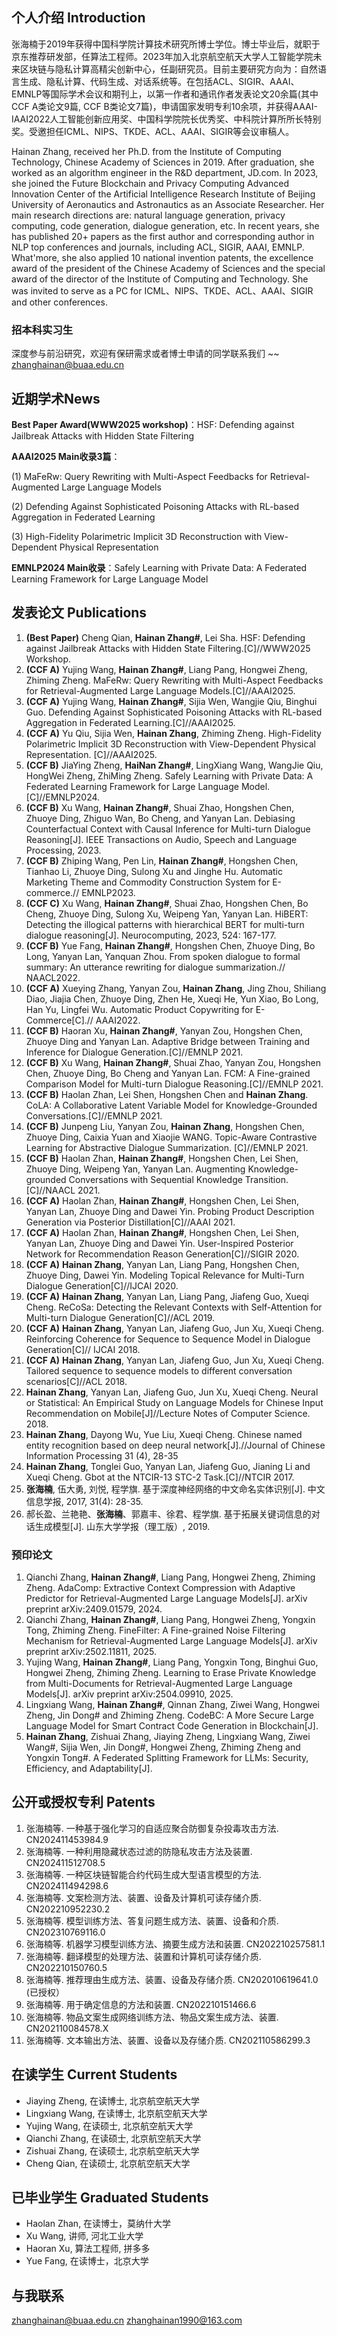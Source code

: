 ## 个人介绍 Introduction
张海楠于2019年获得中国科学院计算技术研究所博士学位。博士毕业后，就职于京东推荐研发部，任算法工程师。2023年加入北京航空航天大学人工智能学院未来区块链与隐私计算高精尖创新中心，任副研究员。目前主要研究方向为：自然语言生成、隐私计算、代码生成、对话系统等。在包括ACL、SIGIR、AAAI、EMNLP等国际学术会议和期刊上，以第一作者和通讯作者发表论文20余篇(其中CCF A类论文9篇, CCF B类论文7篇)，申请国家发明专利10余项，并获得AAAI-IAAI2022人工智能创新应用奖、中国科学院院长优秀奖、中科院计算所所长特别奖。受邀担任ICML、NIPS、TKDE、ACL、AAAI、SIGIR等会议审稿人。

Hainan Zhang, received her Ph.D. from the Institute of Computing Technology, Chinese Academy of Sciences in 2019. After graduation, she worked as an algorithm engineer in the R&D department, JD.com. In 2023, she joined the Future Blockchain and Privacy Computing Advanced Innovation Center of the Artificial Intelligence Research Institute of Beijing University of Aeronautics and Astronautics as an Associate Researcher. Her main research directions are: natural language generation, privacy computing, code generation, dialogue generation, etc. In recent years, she has published 20+ papers as the first author and corresponding author in NLP top conferences and journals, including ACL, SIGIR, AAAI, EMNLP. What'more, she also applied 10 national invention patents, the excellence award of the president of the Chinese Academy of Sciences and the special award of the director of the Institute of Computing and Technology. She was invited to serve as a PC for ICML、NIPS、TKDE、ACL、AAAI、SIGIR and other conferences.

### 招本科实习生

深度参与前沿研究，欢迎有保研需求或者博士申请的同学联系我们 ~~ zhanghainan@buaa.edu.cn

## 近期学术News

**Best Paper Award(WWW2025 workshop)**：HSF: Defending against Jailbreak Attacks with Hidden State Filtering

**AAAI2025 Main收录3篇**：

(1) MaFeRw: Query Rewriting with Multi-Aspect Feedbacks for Retrieval-Augmented Large Language Models

(2) Defending Against Sophisticated Poisoning Attacks with RL-based Aggregation in Federated Learning
                     
(3) High-Fidelity Polarimetric Implicit 3D Reconstruction with View-Dependent Physical Representation

**EMNLP2024 Main收录**：Safely Learning with Private Data: A Federated Learning Framework for Large Language Model

## 发表论文 Publications
1. **(Best Paper)** Cheng Qian, **Hainan Zhang#**, Lei Sha. HSF: Defending against Jailbreak Attacks with Hidden State Filtering.[C]//WWW2025 Workshop. 
2. **(CCF A)** Yujing Wang, **Hainan Zhang#**, Liang Pang, Hongwei Zheng, Zhiming Zheng. MaFeRw: Query Rewriting with Multi-Aspect Feedbacks for Retrieval-Augmented Large Language Models.[C]//AAAI2025. 
3. **(CCF A)** Yujing Wang, **Hainan Zhang#**, Sijia Wen, Wangjie Qiu, Binghui Guo. Defending Against Sophisticated Poisoning Attacks with RL-based Aggregation in Federated Learning.[C]//AAAI2025. 
4. **(CCF A)** Yu Qiu, Sijia Wen, **Hainan Zhang**, Zhiming Zheng. High-Fidelity Polarimetric Implicit 3D Reconstruction with View-Dependent Physical Representation. [C]//AAAI2025.
5. **(CCF B)** JiaYing Zheng, **HaiNan Zhang#**, LingXiang Wang, WangJie Qiu, HongWei Zheng, ZhiMing Zheng. Safely Learning with Private Data: A Federated Learning Framework for Large Language Model.[C]//EMNLP2024. 
6. **(CCF B)** Xu Wang, **Hainan Zhang#**, Shuai Zhao, Hongshen Chen, Zhuoye Ding, Zhiguo Wan, Bo Cheng, and Yanyan Lan. Debiasing Counterfactual Context with Causal Inference for Multi-turn Dialogue Reasoning[J]. IEEE Transactions on Audio, Speech and Language Processing, 2023. 
7. **(CCF B)** Zhiping Wang, Pen Lin, **Hainan Zhang#**, Hongshen Chen, Tianhao Li, Zhuoye Ding, Sulong Xu and Jinghe Hu. Automatic Marketing Theme and Commodity Construction System for E-commerce.// EMNLP2023. 
8. **(CCF C)** Xu Wang, **Hainan Zhang#**, Shuai Zhao, Hongshen Chen, Bo Cheng, Zhuoye Ding, Sulong Xu, Weipeng Yan, Yanyan Lan. HiBERT: Detecting the illogical patterns with hierarchical BERT for multi-turn dialogue reasoning[J]. Neurocomputing, 2023, 524: 167-177. 
9. **(CCF B)** Yue Fang, **Hainan Zhang#**, Hongshen Chen, Zhuoye Ding, Bo Long, Yanyan Lan, Yanquan Zhou. From spoken dialogue to formal summary: An utterance rewriting for dialogue summarization.// NAACL2022. 
10. **(CCF A)** Xueying Zhang, Yanyan Zou, **Hainan Zhang**, Jing Zhou, Shiliang Diao, Jiajia Chen, Zhuoye Ding, Zhen He, Xueqi He, Yun Xiao, Bo Long, Han Yu, Lingfei Wu. Automatic Product Copywriting for E-Commerce[C].// AAAI2022. 
11. **(CCF B)** Haoran Xu, **Hainan Zhang#**, Yanyan Zou, Hongshen Chen, Zhuoye Ding and Yanyan Lan. Adaptive Bridge between Training and Inference for Dialogue Generation.[C]//EMNLP 2021. 
12. **(CCF B)** Xu Wang, **Hainan Zhang#**, Shuai Zhao, Yanyan Zou, Hongshen Chen, Zhuoye Ding, Bo Cheng and Yanyan Lan. FCM: A Fine-grained Comparison Model for Multi-turn Dialogue Reasoning.[C]//EMNLP 2021. 
13. **(CCF B)** Haolan Zhan, Lei Shen, Hongshen Chen and **Hainan Zhang**. CoLA: A Collaborative Latent Variable Model for Knowledge-Grounded Conversations.[C]//EMNLP 2021.
14. **(CCF B)** Junpeng Liu, Yanyan Zou, **Hainan Zhang**, Hongshen Chen, Zhuoye Ding, Caixia Yuan and Xiaojie WANG. Topic-Aware Contrastive Learning for Abstractive Dialogue Summarization. [C]//EMNLP 2021. 
15. **(CCF B)** Haolan Zhan, **Hainan Zhang#**, Hongshen Chen, Lei Shen, Zhuoye Ding, Weipeng Yan, Yanyan Lan. Augmenting Knowledge-grounded Conversations with Sequential Knowledge Transition.[C]//NAACL 2021. 
16. **(CCF A)** Haolan Zhan, **Hainan Zhang#**, Hongshen Chen, Lei Shen, Yanyan Lan, Zhuoye Ding and Dawei Yin. Probing Product Description Generation via Posterior Distillation[C]//AAAI 2021. 
17. **(CCF A)** Haolan Zhan, **Hainan Zhang#**, Hongshen Chen, Lei Shen, Yanyan Lan, Zhuoye Ding and Dawei Yin. User-Inspired Posterior Network for Recommendation Reason Generation[C]//SIGIR 2020.
18. **(CCF A)** **Hainan Zhang**, Yanyan Lan, Liang Pang, Hongshen Chen, Zhuoye Ding, Dawei Yin. Modeling Topical Relevance for Multi-Turn Dialogue Generation[C]//IJCAI 2020.
19. **(CCF A)** **Hainan Zhang**, Yanyan Lan, Liang Pang, Jiafeng Guo, Xueqi Cheng. ReCoSa: Detecting the Relevant Contexts with Self-Attention for Multi-turn Dialogue Generation[C]//ACL 2019.
20. **(CCF A)** **Hainan Zhang**, Yanyan Lan, Jiafeng Guo, Jun Xu, Xueqi Cheng. Reinforcing Coherence for Sequence to Sequence Model in Dialogue Generation[C]// IJCAI 2018.
21. **(CCF A)** **Hainan Zhang**, Yanyan Lan, Jiafeng Guo, Jun Xu, Xueqi Cheng. Tailored sequence to sequence models to different conversation scenarios[C]//ACL 2018.
22. **Hainan Zhang**, Yanyan Lan, Jiafeng Guo, Jun Xu, Xueqi Cheng. Neural or Statistical: An Empirical Study on Language Models for Chinese Input Recommendation on Mobile[J]//Lecture Notes of Computer Science. 2018.
23. **Hainan Zhang**, Dayong Wu, Yue Liu, Xueqi Cheng. Chinese named entity recognition based on deep neural network[J].//Journal of Chinese Information Processing 31 (4), 28-35
24. **Hainan Zhang**, Tonglei Guo, Yanyan Lan, Jiafeng Guo, Jianing Li and Xueqi Cheng. Gbot at the NTCIR-13 STC-2 Task.[C]//NTCIR 2017.
25. **张海楠**, 伍大勇, 刘悦, 程学旗. 基于深度神经网络的中文命名实体识别[J]. 中文信息学报, 2017, 31(4): 28-35.
26. 郝长盈、兰艳艳、**张海楠**、郭嘉丰、徐君、程学旗. 基于拓展关键词信息的对话生成模型[J]. 山东大学学报（理工版）, 2019.

### 预印论文
1. Qianchi Zhang, **Hainan Zhang#**, Liang Pang, Hongwei Zheng, Zhiming Zheng. AdaComp: Extractive Context Compression with Adaptive Predictor for Retrieval-Augmented Large Language Models[J]. arXiv preprint arXiv:2409.01579, 2024.
2. Qianchi Zhang, **Hainan Zhang#**, Liang Pang, Hongwei Zheng, Yongxin Tong, Zhiming Zheng. FineFilter: A Fine-grained Noise Filtering Mechanism for Retrieval-Augmented Large Language Models[J]. arXiv preprint arXiv:2502.11811, 2025.
3. Yujing Wang, **Hainan Zhang#**, Liang Pang, Yongxin Tong, Binghui Guo, Hongwei Zheng, Zhiming Zheng. Learning to Erase Private Knowledge from Multi-Documents for Retrieval-Augmented Large Language Models[J]. arXiv preprint arXiv:2504.09910, 2025.
4. Lingxiang Wang, **Hainan Zhang#**, Qinnan Zhang, Ziwei Wang, Hongwei Zheng, Jin Dong# and Zhiming Zheng. CodeBC: A More Secure Large Language Model for Smart Contract Code Generation in Blockchain[J].
5. **Hainan Zhang**, Zishuai Zhang, Jiaying Zheng, Lingxiang Wang, Ziwei Wang#, Sijia Wen, Jin Dong#, Hongwei Zheng, Zhiming Zheng and Yongxin Tong#. A Federated Splitting Framework for LLMs: Security, Efficiency, and Adaptability[J].
   
## 公开或授权专利 Patents
1. 张海楠等. 一种基于强化学习的自适应聚合防御复杂投毒攻击方法. CN202411453984.9
2. 张海楠等. 一种利用隐藏状态过滤的防隐私攻击方法及装置. CN202411512708.5
3. 张海楠等. 一种区块链智能合约代码生成大型语言模型的方法. 	CN202411494298.6
4. 张海楠等. 文案检测方法、装置、设备及计算机可读存储介质. CN202210952230.2
5. 张海楠等. 模型训练方法、答复问题生成方法、装置、设备和介质. CN202310769116.0
6. 张海楠等. 机器学习模型训练方法、摘要生成方法和装置. 	CN202210257581.1 
7. 张海楠等. 翻译模型的处理方法、装置和计算机可读存储介质. CN202210150760.5
8. 张海楠等. 推荐理由生成方法、装置、设备及存储介质. CN202010619641.0 (已授权）
9. 张海楠等. 用于确定信息的方法和装置. CN202210151466.6
10. 张海楠等. 物品文案生成网络训练方法、物品文案生成方法、装置. CN202110084578.X
11. 张海楠等. 文本输出方法、装置、设备以及存储介质. CN202110586299.3

## 在读学生 Current Students
* Jiaying Zheng, 在读博士, 北京航空航天大学
* Lingxiang Wang, 在读博士, 北京航空航天大学
* Yujing Wang, 在读硕士, 北京航空航天大学
* Qianchi Zhang, 在读硕士, 北京航空航天大学
* Zishuai Zhang, 在读硕士, 北京航空航天大学
* Cheng Qian, 在读硕士, 北京航空航天大学
  
## 已毕业学生 Graduated Students
* Haolan Zhan, 在读博士，莫纳什大学
* Xu Wang, 讲师, 河北工业大学
* Haoran Xu, 算法工程师, 拼多多
* Yue Fang, 在读博士，北京大学

## 与我联系
zhanghainan@buaa.edu.cn
zhanghainan1990@163.com
